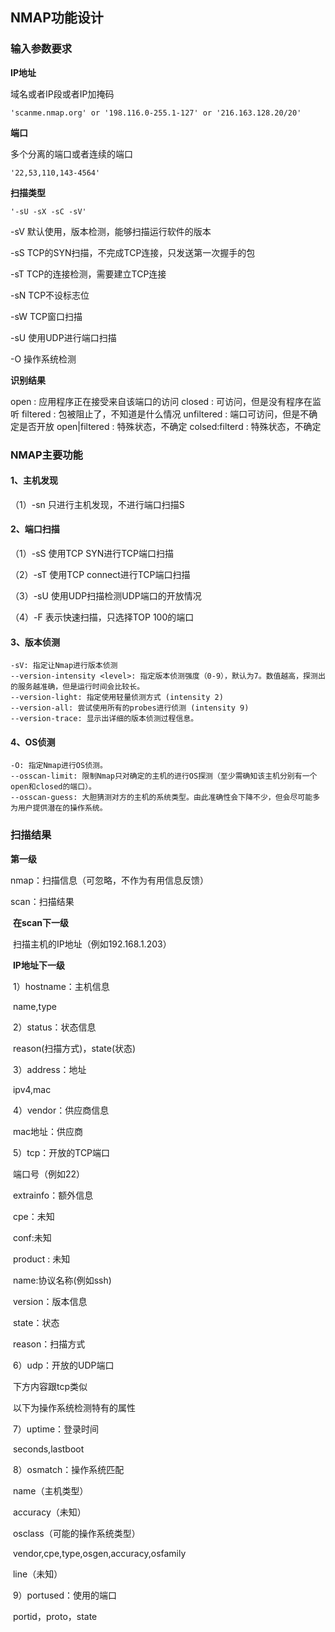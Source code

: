 ## NMAP功能设计

### 输入参数要求

**IP地址**

域名或者IP段或者IP加掩码

```
'scanme.nmap.org' or '198.116.0-255.1-127' or '216.163.128.20/20'
```

**端口**

多个分离的端口或者连续的端口

```
'22,53,110,143-4564'
```

**扫描类型**

```
'-sU -sX -sC -sV'
```

-sV 默认使用，版本检测，能够扫描运行软件的版本

-sS TCP的SYN扫描，不完成TCP连接，只发送第一次握手的包

-sT TCP的连接检测，需要建立TCP连接

-sN TCP不设标志位

-sW TCP窗口扫描

-sU 使用UDP进行端口扫描

-O 操作系统检测

**识别结果**

open : 应用程序正在接受来自该端口的访问
 closed : 可访问，但是没有程序在监听
 filtered : 包被阻止了，不知道是什么情况
 unfiltered : 端口可访问，但是不确定是否开放
 open|filtered : 特殊状态，不确定
 colsed:filterd : 特殊状态，不确定

### NMAP主要功能

#### 1、主机发现

（1）-sn 只进行主机发现，不进行端口扫描S

#### 2、端口扫描

（1）-sS 使用TCP SYN进行TCP端口扫描

（2）-sT 使用TCP connect进行TCP端口扫描

（3）-sU 使用UDP扫描检测UDP端口的开放情况

（4）-F 表示快速扫描，只选择TOP 100的端口

#### 3、版本侦测

```
-sV: 指定让Nmap进行版本侦测
--version-intensity <level>: 指定版本侦测强度（0-9），默认为7。数值越高，探测出的服务越准确，但是运行时间会比较长。
--version-light: 指定使用轻量侦测方式 (intensity 2)
--version-all: 尝试使用所有的probes进行侦测 (intensity 9)
--version-trace: 显示出详细的版本侦测过程信息。
```

#### 4、OS侦测

```
-O: 指定Nmap进行OS侦测。
--osscan-limit: 限制Nmap只对确定的主机的进行OS探测（至少需确知该主机分别有一个open和closed的端口）。
--osscan-guess: 大胆猜测对方的主机的系统类型。由此准确性会下降不少，但会尽可能多为用户提供潜在的操作系统。
```

### 扫描结果

**第一级**

nmap：扫描信息（可忽略，不作为有用信息反馈）

scan：扫描结果

​	**在scan下一级**

​	扫描主机的IP地址（例如192.168.1.203）

​		**IP地址下一级**

​		1）hostname：主机信息

​			name,type

​		2）status：状态信息

​			reason(扫描方式)，state(状态)

​		3）address：地址

​			ipv4,mac

​		4）vendor：供应商信息

​			mac地址：供应商

​		5）tcp：开放的TCP端口

​			端口号（例如22）

​				extrainfo：额外信息

​				cpe：未知

​				conf:未知

​				product : 未知

​				name:协议名称(例如ssh)

​				version：版本信息

​				state：状态

​				reason：扫描方式

​		6）udp：开放的UDP端口

​			下方内容跟tcp类似

​	以下为操作系统检测特有的属性

​		7）uptime：登录时间

​				seconds,lastboot

​		8）osmatch：操作系统匹配

​				name（主机类型）

​				accuracy（未知）

​				osclass（可能的操作系统类型）

​					vendor,cpe,type,osgen,accuracy,osfamily

​				line（未知）

​			9）portused：使用的端口

​					portid，proto，state

